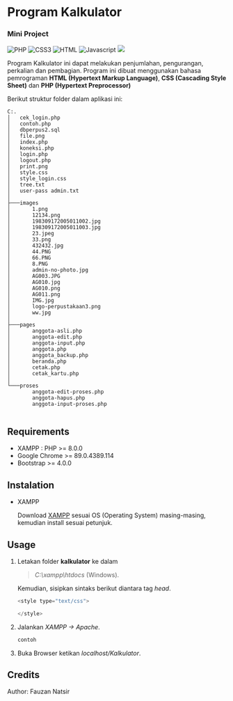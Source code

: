 # Program Kalkulator
### Mini Project


![PHP](https://img.shields.io/badge/php-%23777BB4.svg?&style=for-the-badge&logo=php&logoColor=white)
![CSS3](https://img.shields.io/badge/css3%20-%231572B6.svg?&style=for-the-badge&logo=css3&logoColor=white)
![HTML](https://img.shields.io/badge/HTML-239120?style=for-the-badge&logo=html5&logoColor=white)
![Javascript](https://img.shields.io/badge/JavaScript-F7DF1E?style=for-the-badge&logo=javascript&logoColor=black)
![](https://img.shields.io/badge/GitHub-100000?style=for-the-badge&logo=github&logoColor=white)

Program Kalkulator ini dapat melakukan penjumlahan, pengurangan, perkalian dan pembagian. Program ini dibuat menggunakan bahasa pemrograman **HTML (Hypertext Markup Language)**, **CSS (Cascading Style Sheet)** dan **PHP (Hypertext Preprocessor)** 

Berikut struktur folder dalam aplikasi ini:

```
C:.
│   cek_login.php
│   contoh.php
│   dbperpus2.sql
│   file.png
│   index.php
│   koneksi.php
│   login.php
│   logout.php
│   print.png
│   style.css
│   style_login.css
│   tree.txt
│   user-pass admin.txt
│   
├───images
│       1.png
│       12134.png
│       198309172005011002.jpg
│       198309172005011003.jpg
│       23.jpeg
│       33.png
│       432432.jpg
│       44.PNG
│       66.PNG
│       8.PNG
│       admin-no-photo.jpg
│       AG003.JPG
│       AG010.jpg
│       AG010.png
│       AG011.png
│       IMG.jpg
│       logo-perpustakaan3.png
│       ww.jpg
│       
├───pages
│       anggota-asli.php
│       anggota-edit.php
│       anggota-input.php
│       anggota.php
│       anggota_backup.php
│       beranda.php
│       cetak.php
│       cetak_kartu.php
│       
└───proses
        anggota-edit-proses.php
        anggota-hapus.php
        anggota-input-proses.php
        

```

## Requirements

* XAMPP : PHP >= 8.0.0
* Google Chrome >= 89.0.4389.114
* Bootstrap >= 4.0.0 

## Instalation

* XAMPP

   Download [XAMPP](https://www.apachefriends.org/download.html) sesuai OS (Operating System) masing-masing, kemudian install sesuai petunjuk.
   
## Usage

1. Letakan folder **kalkulator** ke dalam 
    > *C:\xampp\htdocs*  (Windows).
   
   Kemudian, sisipkan sintaks berikut diantara tag *head*.
    ```php
    <style type="text/css">
    
    </style>
    ```
2. Jalankan *XAMPP -> Apache*.
    ```php
    contoh
    ```
3. Buka Browser ketikan 
   *localhost/Kalkulator*.

## Credits

   Author: Fauzan Natsir